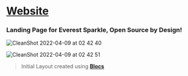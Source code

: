 # [Website](https://everest-sparkle.github.io/Website/)

### Landing Page for Everest Sparkle, Open Source by Design!

![CleanShot 2022-04-09 at 02 42 40](https://user-images.githubusercontent.com/43297314/162560200-b5d1b038-700f-4fbb-b285-bdfe137a5584.png)

![CleanShot 2022-04-09 at 02 42 51](https://user-images.githubusercontent.com/43297314/162560201-5f055409-a8a8-4f33-8c9e-52d1f672f8d5.png)



> Initial Layout created using **[Blocs](https://blocsapp.com/)**
